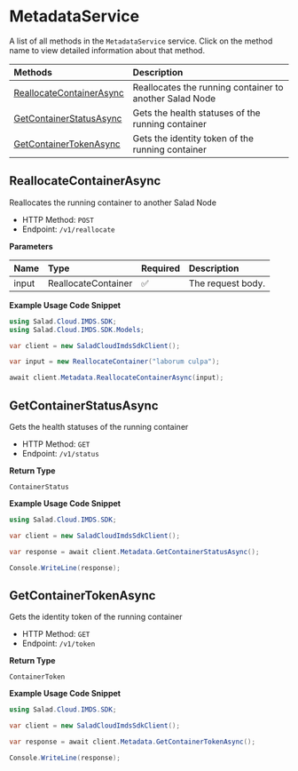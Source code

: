 # MetadataService

A list of all methods in the `MetadataService` service. Click on the method name to view detailed information about that method.

| Methods                                               | Description                                             |
| :---------------------------------------------------- | :------------------------------------------------------ |
| [ReallocateContainerAsync](#reallocatecontainerasync) | Reallocates the running container to another Salad Node |
| [GetContainerStatusAsync](#getcontainerstatusasync)   | Gets the health statuses of the running container       |
| [GetContainerTokenAsync](#getcontainertokenasync)     | Gets the identity token of the running container        |

## ReallocateContainerAsync

Reallocates the running container to another Salad Node

- HTTP Method: `POST`
- Endpoint: `/v1/reallocate`

**Parameters**

| Name  | Type                | Required | Description       |
| :---- | :------------------ | :------- | :---------------- |
| input | ReallocateContainer | ✅       | The request body. |

**Example Usage Code Snippet**

```csharp
using Salad.Cloud.IMDS.SDK;
using Salad.Cloud.IMDS.SDK.Models;

var client = new SaladCloudImdsSdkClient();

var input = new ReallocateContainer("laborum culpa");

await client.Metadata.ReallocateContainerAsync(input);
```

## GetContainerStatusAsync

Gets the health statuses of the running container

- HTTP Method: `GET`
- Endpoint: `/v1/status`

**Return Type**

`ContainerStatus`

**Example Usage Code Snippet**

```csharp
using Salad.Cloud.IMDS.SDK;

var client = new SaladCloudImdsSdkClient();

var response = await client.Metadata.GetContainerStatusAsync();

Console.WriteLine(response);
```

## GetContainerTokenAsync

Gets the identity token of the running container

- HTTP Method: `GET`
- Endpoint: `/v1/token`

**Return Type**

`ContainerToken`

**Example Usage Code Snippet**

```csharp
using Salad.Cloud.IMDS.SDK;

var client = new SaladCloudImdsSdkClient();

var response = await client.Metadata.GetContainerTokenAsync();

Console.WriteLine(response);
```
